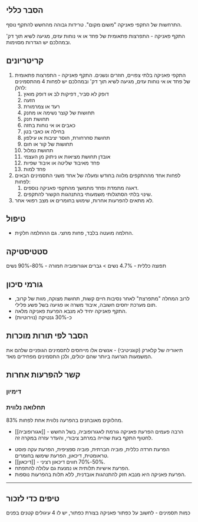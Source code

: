 ## הסבר כללי 
התרחשות של התקפי פאניקה "משום מקום".  טרידות גבוהה מהחשש להתקף נוסף.

התקף פאניקה - התפרצות פתאומית של פחד או אי נוחות עזים, מגיעה לשיא תוך דק' ובמהלכם יש הגדרות מסוימות.

## קריטריונים
1. התקפי פאניקה בלתי צפויים, חוזרים ונשנים.  התקף פאניקה - התפרצות פתאומית של פחד או אי נוחות עזים, מגיעה לשיא תוך דק' ובמהלכם יש לפחות 4 מהתסמינים להלן:
	1. דופק לא סביר, דפיקות לב או דופק מואץ
	2. הזעה
	3. רעד או צמרמורת
	4. תחושות של קוצר נשימה או מחנק
	5. תחושת חנק
	6. כאבים או אי נוחות בחזה
	7. בחילה או כאבי בטן
	8. תחושת סחרחורת, חוסר יציבות או עילפון
	9. תחושות של קור או חום
	10. תחושת נמלול
	11. אובדן תחושת מציאות או ניתוק מן העצמי
	12. פחד מאיבוד שליטה או איבוד שפיות
	13. פחד למות
2. לפחות אחד מההתקפים מלווה בחודש ומעלה של אחד משני התסמינים הבאים לפחות:
	1. דאגה מתמדת ופחד מתמשך מהתקפי פאניקה נוספים.
	2. שינוי בלתי הסתגלותי משמעותי בהתנהגות הקשור להתקפים.
3. לא מתאים להפרעות אחרות, שימוש בחומרים או מצב רפואי אחר.
## טיפול
- החלמה מועטה בלבד, פחות מחצי. גם ההחלמה חלקית.

## סטטיסטיקה
תפוצה כללית - 4.7%
נשים > גברים
אגורופוביה חמורה - 80%-90% נשים
## גורמי סיכון
* לרוב המחלה "מתפרצת" לאחר נסיבות חיים קשות, תחושת מצוקה, מוות של קרוב, תום מערכת יחסים חשובה, איבוד משרה או פגיעה בשל פשע פלילי.
* התקף פאניקה יחיד לא מנבא הפרעת פאניקה מלאה.
* כ-30% גנטיקה (נוירוטיות)
## הסבר לפי תורות מוכרות

תיאוריה של קלארק (קוגניטיבי) - אנשים אלו מייחסים לתסמינים הגופניים שלהם את המשמעות הגרועה ביותר שהם יכולים, ולכן התסמינים מפחידים מאד.
## קשר להפרעות אחרות

### דימיון
### תחלואה נלווית
83% מהלוקים מאובחנים בהפרעה נלווית אחת לפחות.
* [[אגורופוביה]] - הרבה פעמים הפרעת פאניקה גורמת לאגורופוביה, בשל החשש לחטוף התקף בעת שהייה במרחב ציבורי, והעדר עזרה במקרה זה.
- הפרעת חרדה כללית, פוביה חברתית, פוביה ספציפית, הפרעת עקה פוסט טראומטית, דיכאון, הפרעת שימשו בחומרים.
- [[דיכאון]] - 50%-70% חווים דיכאון רציני.
- הפרעת אישיות תלותית או נמנעת גם עלולה להתפתח.
- הפרעת פאניקה היא מנבא חזק להתנהגות אובדנית, ללא תלות בהפרעות נוספות.

___
## טיפים כדי לזכור
כמות תסמינים - לחשוב על כפתור פאניקה
בצורת כפתור, יש לו 4 עיגולים קטנים בפנים
